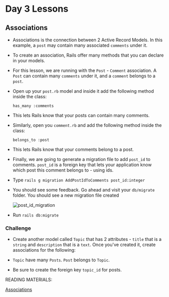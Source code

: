 # Day 3 Lessons

## Associations

- Associations is the connection between 2 Active Record Models. In this example, a `post`
may contain many associated `comments` under it.

- To create an association, Rails offer many methods that you can declare in your models.

- For this lesson, we are running with the `Post` - `Comment` association. A `Post` can contain
many `comments` under it, and a `comment` belongs to a `post`.

- Open up your `post.rb` model and inside it add the following method inside the class:

  ```
  has_many :comments
  ```

- This lets Rails know that your posts can contain many comments.

- Similarly, open you `comment.rb` and add the following method inside the class:

  ```
  belongs_to :post
  ```

- This lets Rails know that your comments belong to a post.

- Finally, we are going to generate a migration file to add `post_id` to comments. `post_id` is a foreign key
that lets your application know which post this comment belongs to - using ids.

- Type `rails g migration AddPostIdToComments post_id:integer`

- You should see some feedback. Go ahead and visit your `db/migrate` folder. You should see a new migration file created

  ![post_id_migration](images/post_id_migrations.png)

- Run `rails db:migrate`

### Challenge

- Create another model called `Topic` that has 2 attributes - `title` that is a `string` and `description` that is a `text`. Once you've created it, create associations for the following:

- `Topic` have many `Posts`. `Post` belongs to `Topic`.

- Be sure to create the foreign key `topic_id` for posts.

READING MATERIALS:

[Associations](http://guides.rubyonrails.org/association_basics.html)
